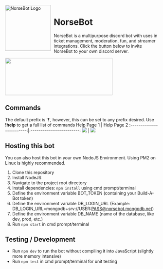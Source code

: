<img width="150" height="150" align="left" style="float: left; margin: 0 10px 0 0;" alt="NorseBot Logo" src="https://user-images.githubusercontent.com/56088145/88754914-e9889f80-d12d-11ea-91e8-927f65f4795c.png">

# NorseBot

NorseBot is a multipurpose discord bot with uses in ticket management, moderation, fun, and streamer integrations. Click the button below to invite NorseBot to your own discord server.

[<img width="353" height="122" src="https://user-images.githubusercontent.com/56088145/88756059-84827900-d130-11ea-868b-da3cc805a16e.png">](https://discord.com/api/oauth2/authorize?client_id=667552258476736512&permissions=8&scope=bot)

## Commands
The default prefix is '**!**', however, this can be set to any prefix desired. Use **!help** to get a full list of commands
Help Page 1                |  Help Page 2
:-------------------------:|:-------------------------:
![](https://user-images.githubusercontent.com/56088145/88757040-22774300-d133-11ea-9766-f4e72700e136.png)  |  ![](https://user-images.githubusercontent.com/56088145/88757222-8994f780-d133-11ea-8718-5bba69be6e12.png)

## Hosting this bot
You can also host this bot in your own NodeJS Environment. Using PM2 on Linux is highly recommended.

1. Clone this repository
2. Install NodeJS
3. Navigate to the project root directory
4. Install dependencies: `npm install` using cmd prompt/terminal
5. Define the environment variable BOT_TOKEN (containing your Build-A-Bot token)
6. Define the environment variable DB_LOGIN_URL (Example: DB_LOGIN_URL=mongodb+srv://USER:PASS@norsebot.mongodb.net)
7. Define the environment variable DB_NAME (name of the database, like dev, prod, etc.)
8. Run `npm start` in cmd prompt/terminal 

## Testing / Development

* Run `npm dev` to run the bot without compiling it into JavaScript (slightly more memory intensive)
* Run `npm test` in cmd prompt/terminal for unit testing
